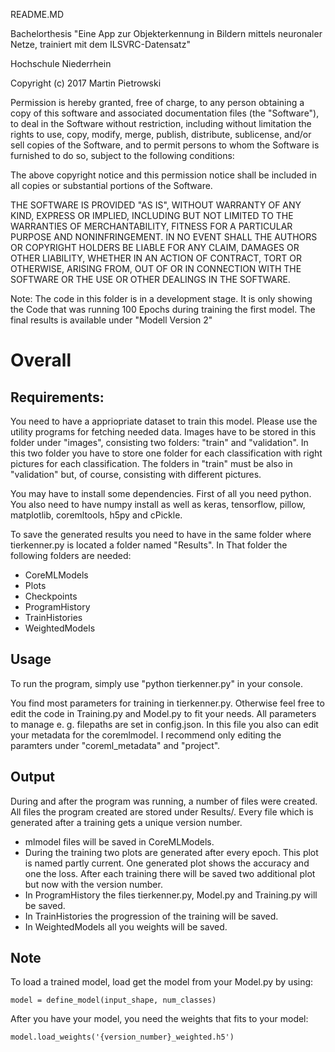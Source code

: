 README.MD

Bachelorthesis "Eine App zur Objekterkennung in Bildern mittels neuronaler Netze,
trainiert mit dem ILSVRC-Datensatz"

Hochschule Niederrhein

Copyright (c) 2017 Martin Pietrowski

Permission is hereby granted, free of charge, to any person obtaining a copy
of this software and associated documentation files (the "Software"), to deal
in the Software without restriction, including without limitation the rights
to use, copy, modify, merge, publish, distribute, sublicense, and/or sell
copies of the Software, and to permit persons to whom the Software is
furnished to do so, subject to the following conditions:

The above copyright notice and this permission notice shall be included in all
copies or substantial portions of the Software.

THE SOFTWARE IS PROVIDED "AS IS", WITHOUT WARRANTY OF ANY KIND, EXPRESS OR
IMPLIED, INCLUDING BUT NOT LIMITED TO THE WARRANTIES OF MERCHANTABILITY,
FITNESS FOR A PARTICULAR PURPOSE AND NONINFRINGEMENT. IN NO EVENT SHALL THE
AUTHORS OR COPYRIGHT HOLDERS BE LIABLE FOR ANY CLAIM, DAMAGES OR OTHER
LIABILITY, WHETHER IN AN ACTION OF CONTRACT, TORT OR OTHERWISE, ARISING FROM,
OUT OF OR IN CONNECTION WITH THE SOFTWARE OR THE USE OR OTHER DEALINGS IN THE
SOFTWARE.

Note: The code in this folder is in a development stage. It is only showing the
Code that was running 100 Epochs during training the first model. The final
results is available under "Modell Version 2"

# Overall
## Requirements:
You need to have a appriopriate dataset to train this model. Please use the
utility programs for fetching needed data. Images have to be stored in this
folder under "images", consisting two folders: "train" and "validation". In
this two folder you have to store one folder for each classification with 
right pictures for each classification. The folders in "train" must be also
in "validation" but, of course, consisting with different pictures.

You may have to install some dependencies. First of all you need python.
You also need to have numpy install as well as keras, tensorflow, pillow,
matplotlib, coremltools, h5py and cPickle.

To save the generated results you need to have in the same folder where
tierkenner.py is located a folder named "Results". In That folder the
following folders are needed:

- CoreMLModels
- Plots
- Checkpoints
- ProgramHistory
- TrainHistories
- WeightedModels

## Usage
To run the program, simply use "python tierkenner.py" in your console.

You find most parameters for training in tierkenner.py. Otherwise feel
free to edit the code in Training.py and Model.py to fit your needs.
All parameters to manage e. g. filepaths are set in config.json. In 
this file you also can edit your metadata for the coremlmodel. I
recommend only editing the paramters under "coreml_metadata" and
"project".

## Output
During and after the program was running, a number of files were
created. All files the program created are stored under Results/.
Every file which is generated after a training gets a unique version 
number.
- mlmodel files will be saved in CoreMLModels.
- During the training two plots are generated after every epoch. This
plot is named partly current. One generated plot shows the accuracy
and one the loss. After each training there will be saved two additional
plot but now with the version number.
- In ProgramHistory the files tierkenner.py, Model.py and Training.py
will be saved.
- In TrainHistories the progression of the training will be saved.
- In WeightedModels all you weights will be saved.

## Note
To load a trained model, load get the model from your Model.py by using:

    model = define_model(input_shape, num_classes)

After you have your model, you need the weights that fits to your model:

    model.load_weights('{version_number}_weighted.h5')

